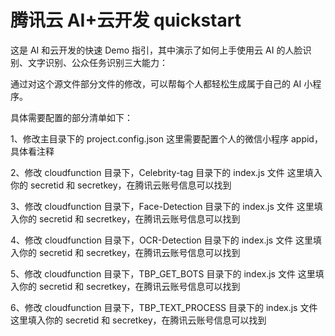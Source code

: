 # 腾讯云 AI+云开发 quickstart

这是 AI 和云开发的快速 Demo 指引，其中演示了如何上手使用云 AI 的人脸识别、文字识别、公众任务识别三大能力：

通过对这个源文件部分文件的修改，可以帮每个人都轻松生成属于自己的 AI 小程序。

具体需要配置的部分清单如下：

1、修改主目录下的 project.config.json 这里需要配置个人的微信小程序 appid，具体看注释

2、修改 cloudfunction 目录下，Celebrity-tag 目录下的 index.js 文件 这里填入你的 secretid 和 secretkey，在腾讯云账号信息可以找到

3、修改 cloudfunction 目录下，Face-Detection 目录下的 index.js 文件 这里填入你的 secretid 和 secretkey，在腾讯云账号信息可以找到

4、修改 cloudfunction 目录下，OCR-Detection 目录下的 index.js 文件 这里填入你的 secretid 和 secretkey，在腾讯云账号信息可以找到

5、修改 cloudfunction 目录下，TBP_GET_BOTS 目录下的 index.js 文件 这里填入你的 secretid 和 secretkey，在腾讯云账号信息可以找到

6、修改 cloudfunction 目录下，TBP_TEXT_PROCESS 目录下的 index.js 文件 这里填入你的 secretid 和 secretkey，在腾讯云账号信息可以找到
